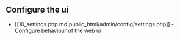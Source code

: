 ## Configure the ui

* [[10_settings.php.md|public_html/admin/config/settings.php]] - Configure behaviour of the web ui
